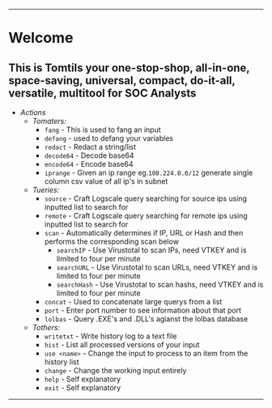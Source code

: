 ---------------------------------------

# **Welcome**
## This is Tomtils your one-stop-shop, all-in-one, space-saving, universal, compact, do-it-all, versatile, multitool for SOC Analysts

- *Actions*
    - *Tomaters:*
        - `fang` - This is used to fang an input
        - `defang` - used to defang your variables
        - `redact` - Redact a string/list
        - `decode64` - Decode base64
        - `encode64` - Encode base64
        - `iprange` - Given an ip range eg.`100.224.0.0/12` generate single column csv value of all ip's in subnet 
    - *Tueries:*
        - `source` - Craft Logscale query searching for source ips using inputted list to search for
        - `remote` - Craft Logscale query searching for remote ips using inputted list to search for
        - `scan` - Automatically determines if IP, URL or Hash and then performs the corresponding scan below 
            - `searchIP` - Use Virustotal to scan IPs, need VTKEY and is limited to four per minute
            - `searchURL` - Use Virustotal to scan URLs, need VTKEY and is limited to four per minute
            - `searchHash` - Use Virustotal to scan hashs, need VTKEY and is limited to four per minute
        - `concat` - Used to concatenate large querys from a list
        - `port` - Enter port number to see information about that port
        - `lolbas` - Query .EXE's and .DLL's agianst the lolbas database
    - *Tothers:*
        - `writetxt` - Write history log to a text file
        - `hist` - List all processed versions of your input
        - `use <name>` - Change the input to process to an item from the history list
        - `change` - Change the working input entirely
        - `help` - Self explanatory
        - `exit` - Self explanatory


---------------------------------------

